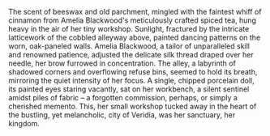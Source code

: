 The scent of beeswax and old parchment, mingled with the faintest whiff of cinnamon from Amelia Blackwood's meticulously crafted spiced tea, hung heavy in the air of her tiny workshop.  Sunlight, fractured by the intricate latticework of the cobbled alleyway above, painted dancing patterns on the worn, oak-paneled walls.  Amelia Blackwood, a tailor of unparalleled skill and renowned patience, adjusted the delicate silk thread draped over her needle, her brow furrowed in concentration.  The alley, a labyrinth of shadowed corners and overflowing refuse bins, seemed to hold its breath, mirroring the quiet intensity of her focus.  A single, chipped porcelain doll, its painted eyes staring vacantly, sat on her workbench, a silent sentinel amidst piles of fabric – a forgotten commission, perhaps, or simply a cherished memento. This, her small workshop tucked away in the heart of the bustling, yet melancholic, city of Veridia, was her sanctuary, her kingdom.
